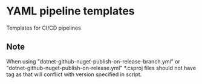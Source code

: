 # YAML pipeline templates
Templates for CI/CD pipelines


## Note
When using "dotnet-github-nuget-publish-on-release-branch.yml" or "dotnet-github-nuget-publish-on-release.yml" \*.csproj files should not have <Version> tag as that will conflict with version specified in script.
